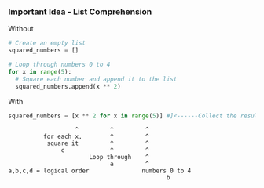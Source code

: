 ### Important Idea - List Comprehension

Without

```Python
# Create an empty list
squared_numbers = []

# Loop through numbers 0 to 4
for x in range(5):
  # Square each number and append it to the list
  squared_numbers.append(x ** 2)
```
With

```Python
squared_numbers = [x ** 2 for x in range(5)] #]<------Collect the result and put it into a list [] d
```
                       ^         ^         ^
              for each x,        ^         ^
               square it         ^         ^
                   c             ^         ^        
                           Loop through    ^
                                 a         ^
    a,b,c,d = logical order               numbers 0 to 4
                                                 b
                       
